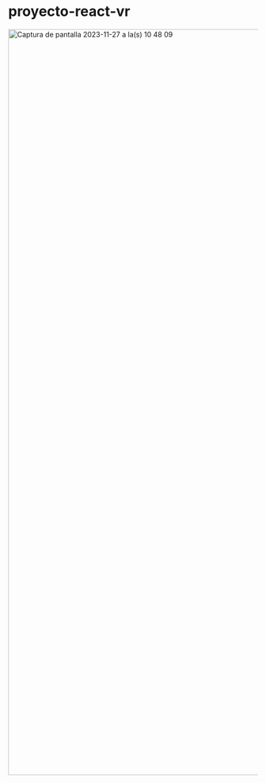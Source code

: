 # proyecto-react-vr

<img width="1503" alt="Captura de pantalla 2023-11-27 a la(s) 10 48 09" src="https://github.com/MeliBis/proyecto-react-vr/assets/77559097/9cc46370-1cf3-47d8-a88f-ff5f8b3b23f3">

